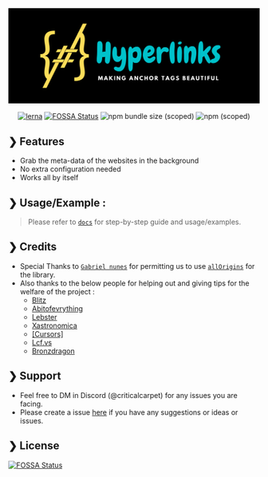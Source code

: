 <div align='center'><kbd><img src='https://raw.githubusercontent.com/hyperlinks-js/.github/main/assets/Hyperlinks.png' alt='Logo'></kbd></div>

<div align="center">  
  
[![lerna](https://img.shields.io/badge/maintained%20with-lerna-cc00ff.svg)](https://lerna.js.org/)
[![FOSSA Status](https://app.fossa.com/api/projects/git%2Bgithub.com%2Fhyperlinks-js%2Fcore.svg?type=shield)](https://app.fossa.com/projects/git%2Bgithub.com%2Fhyperlinks-js%2Fcore?ref=badge_shield)
![npm bundle size (scoped)](https://img.shields.io/bundlephobia/minzip/@hyperlinks-js/hyperlinks)
![npm (scoped)](https://img.shields.io/npm/v/@hyperlinks-js/hyperlinks)

</div>  


## ❯ Features

- Grab the meta-data of the websites in the background
- No extra configuration needed
- Works all by itself


## ❯ Usage/Example :

>Please refer to [`docs`](https://hyperlinks-js.github.io) for step-by-step guide and usage/examples.


## ❯ Credits 

- Special Thanks to [`Gabriel nunes`](https://github.com/gnuns) for permitting us to use [`allOrigins`](https://github.com/gnuns/allOrigins) for the library.  
- Also thanks to the below people for helping out and giving tips for the welfare of the project :
  - [Blitz](https://discord.com/app/@me/781928349915545640)
  - [Abitofevrything](https://github.com/abitofevrything)
  - [Lebster](https://github.com/LebsterFace)
  - [Xastronomica](https://github.com/xastronomica)
  - [[Cursors]](https://github.com/cursorsdottsx)
  - [Lcf.vs](https://github.com/Lcfvs)
  - [Bronzdragon](https://github.com/Bronzdragon)

## ❯ Support

- Feel free to DM in Discord (@criticalcarpet) for any issues you are facing.
- Please create a issue [here](https://github.com/hyperlinks-js/core/issues) if you have any suggestions or ideas or issues.

## ❯ License

[![FOSSA Status](https://app.fossa.com/api/projects/git%2Bgithub.com%2Fhyperlinks-js%2Fcore.svg?type=large)](https://app.fossa.com/projects/git%2Bgithub.com%2Fhyperlinks-js%2Fcore?ref=badge_large)